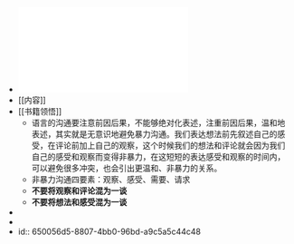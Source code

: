 - ![非暴力沟通](../assets/非暴力沟通_(Marshall_Rosenberg,_阮胤华)_1694519779342_0.pdf)
- [[内容]]
- [[书籍领悟]]
	- 语言的沟通要注意前因后果，不能够绝对化表述，注重前因后果，温和地表述，其实就是无意识地避免暴力沟通。我们表达想法前先叙述自己的感受，在评论前加上自己的观察，这个时候我们的想法和评论就会因为我们自己的感受和观察而变得非暴力，在这短短的表达感受和观察的时间内，可以避免很多冲突，也会引出更温和、非暴力的关系。
	- 非暴力沟通四要素：观察、感受、需要、请求
	- **不要将观察和评论混为一谈**
	- **不要将想法和感受混为一谈**
-
-
- id:: 650056d5-8807-4bb0-96bd-a9c5a5c44c48